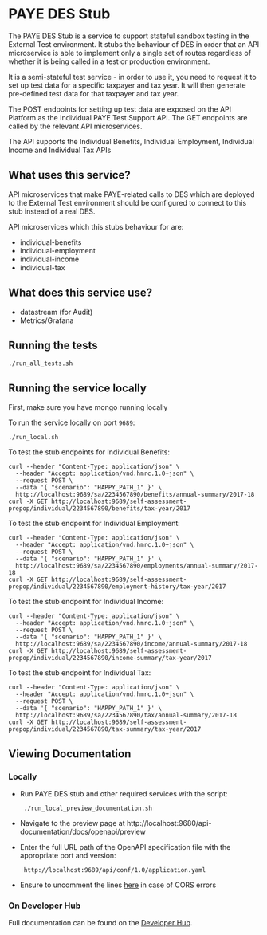 # PAYE DES Stub

The PAYE DES Stub is a service to support stateful sandbox testing in the
External Test environment. It stubs the behaviour of DES in order that an API microservice
is able to implement only a single set of routes regardless of whether it is being called
in a test or production environment.

It is a semi-stateful test service - in order to use it, you need to request it to set up test
data for a specific taxpayer and tax year. It will then generate pre-defined test data for that
taxpayer and tax year.

The POST endpoints for setting up test data are exposed on the API Platform as the Individual PAYE
Test Support API. The GET endpoints are called by the relevant API microservices.

The API supports the Individual Benefits, Individual Employment, Individual Income and Individual Tax APIs



## What uses this service?

API microservices that make PAYE-related calls to DES which are deployed to the
External Test environment should be configured to connect to this stub instead of a real DES.

API microservices which this stubs behaviour for are:
* individual-benefits
* individual-employment
* individual-income
* individual-tax


## What does this service use?

* datastream (for Audit)
* Metrics/Grafana


## Running the tests

```
./run_all_tests.sh
```

## Running the service locally

First, make sure you have mongo running locally

To run the service locally on port `9689`:
```
./run_local.sh
```

To test the stub endpoints for Individual Benefits:
```
curl --header "Content-Type: application/json" \
  --header "Accept: application/vnd.hmrc.1.0+json" \
  --request POST \
  --data '{ "scenario": "HAPPY_PATH_1" }' \
  http://localhost:9689/sa/2234567890/benefits/annual-summary/2017-18
curl -X GET http://localhost:9689/self-assessment-prepop/individual/2234567890/benefits/tax-year/2017
```

To test the stub endpoint for Individual Employment:
```
curl --header "Content-Type: application/json" \
  --header "Accept: application/vnd.hmrc.1.0+json" \
  --request POST \
  --data '{ "scenario": "HAPPY_PATH_1" }' \
  http://localhost:9689/sa/2234567890/employments/annual-summary/2017-18
curl -X GET http://localhost:9689/self-assessment-prepop/individual/2234567890/employment-history/tax-year/2017
```

To test the stub endpoint for Individual Income:
```
curl --header "Content-Type: application/json" \
  --header "Accept: application/vnd.hmrc.1.0+json" \
  --request POST \
  --data '{ "scenario": "HAPPY_PATH_1" }' \
  http://localhost:9689/sa/2234567890/income/annual-summary/2017-18
curl -X GET http://localhost:9689/self-assessment-prepop/individual/2234567890/income-summary/tax-year/2017
```

To test the stub endpoint for Individual Tax:
```
curl --header "Content-Type: application/json" \
  --header "Accept: application/vnd.hmrc.1.0+json" \
  --request POST \
  --data '{ "scenario": "HAPPY_PATH_1" }' \
  http://localhost:9689/sa/2234567890/tax/annual-summary/2017-18
curl -X GET http://localhost:9689/self-assessment-prepop/individual/2234567890/tax-summary/tax-year/2017
```

## Viewing Documentation
### Locally
- Run PAYE DES stub and other required services with the script:

    ```
     ./run_local_preview_documentation.sh
    ```

- Navigate to the preview page at http://localhost:9680/api-documentation/docs/openapi/preview
- Enter the full URL path of the OpenAPI specification file with the appropriate port and version:

    ```
     http://localhost:9689/api/conf/1.0/application.yaml
    ```
- Ensure to uncomment the lines [here](https://github.com/hmrc/paye-des-stub/blob/main/conf/application.conf#L40-L43) in case of CORS errors

### On Developer Hub
Full documentation can be found on the [Developer Hub](https://developer.service.hmrc.gov.uk/api-documentation/docs/api/service/paye-des-stub).